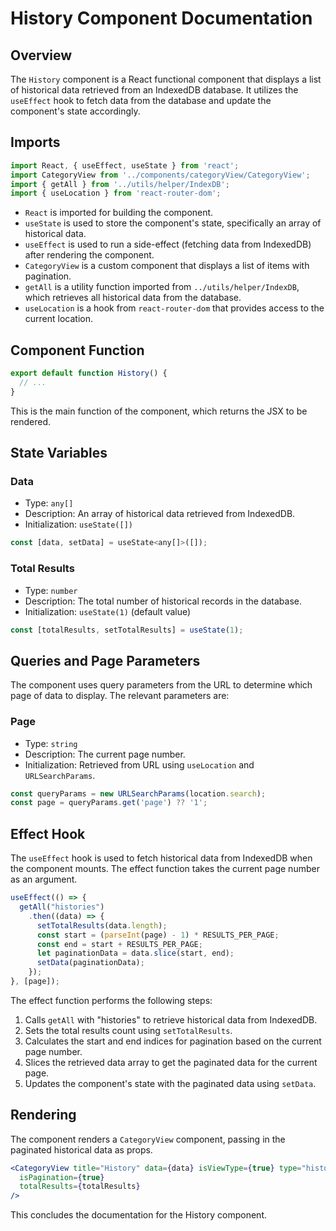 **History Component Documentation**
=====================================

**Overview**
------------

The `History` component is a React functional component that displays a list of historical data retrieved from an IndexedDB database. It utilizes the `useEffect` hook to fetch data from the database and update the component's state accordingly.

**Imports**
------------

```jsx
import React, { useEffect, useState } from 'react';
import CategoryView from '../components/categoryView/CategoryView';
import { getAll } from '../utils/helper/IndexDB';
import { useLocation } from 'react-router-dom';
```

* `React` is imported for building the component.
* `useState` is used to store the component's state, specifically an array of historical data.
* `useEffect` is used to run a side-effect (fetching data from IndexedDB) after rendering the component.
* `CategoryView` is a custom component that displays a list of items with pagination.
* `getAll` is a utility function imported from `../utils/helper/IndexDB`, which retrieves all historical data from the database.
* `useLocation` is a hook from `react-router-dom` that provides access to the current location.

**Component Function**
---------------------

```jsx
export default function History() {
  // ...
}
```

This is the main function of the component, which returns the JSX to be rendered.

**State Variables**
------------------

### Data

* Type: `any[]`
* Description: An array of historical data retrieved from IndexedDB.
* Initialization: `useState([])`

```jsx
const [data, setData] = useState<any[]>([]);
```

### Total Results

* Type: `number`
* Description: The total number of historical records in the database.
* Initialization: `useState(1)` (default value)

```jsx
const [totalResults, setTotalResults] = useState(1);
```

**Queries and Page Parameters**
------------------------------

The component uses query parameters from the URL to determine which page of data to display. The relevant parameters are:

### Page

* Type: `string`
* Description: The current page number.
* Initialization: Retrieved from URL using `useLocation` and `URLSearchParams`.

```jsx
const queryParams = new URLSearchParams(location.search);
const page = queryParams.get('page') ?? '1';
```

**Effect Hook**
----------------

The `useEffect` hook is used to fetch historical data from IndexedDB when the component mounts. The effect function takes the current page number as an argument.

```jsx
useEffect(() => {
  getAll("histories")
    .then((data) => {
      setTotalResults(data.length);
      const start = (parseInt(page) - 1) * RESULTS_PER_PAGE;
      const end = start + RESULTS_PER_PAGE;
      let paginationData = data.slice(start, end);
      setData(paginationData);
    });
}, [page]);
```

The effect function performs the following steps:

1. Calls `getAll` with "histories" to retrieve historical data from IndexedDB.
2. Sets the total results count using `setTotalResults`.
3. Calculates the start and end indices for pagination based on the current page number.
4. Slices the retrieved data array to get the paginated data for the current page.
5. Updates the component's state with the paginated data using `setData`.

**Rendering**
------------

The component renders a `CategoryView` component, passing in the paginated historical data as props.

```jsx
<CategoryView title="History" data={data} isViewType={true} type="history"
  isPagination={true}
  totalResults={totalResults}
/>
```

This concludes the documentation for the History component.